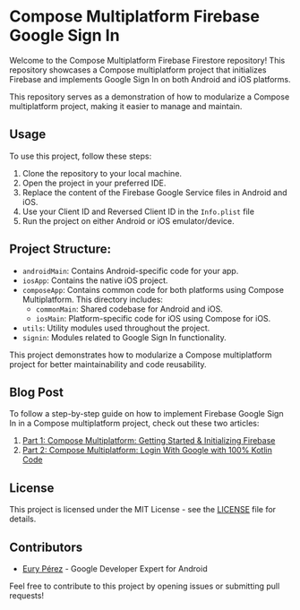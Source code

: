 # Compose Multiplatform Firebase Google Sign In

Welcome to the Compose Multiplatform Firebase Firestore repository! This repository showcases a Compose multiplatform project that initializes Firebase and implements Google Sign In on both Android and iOS platforms. 

This repository serves as a demonstration of how to modularize a Compose multiplatform project, making it easier to manage and maintain.

## Usage

To use this project, follow these steps:

1. Clone the repository to your local machine.
2. Open the project in your preferred IDE.
3. Replace the content of the Firebase Google Service files in Android and iOS.
4. Use your Client ID and Reversed Client ID in the `Info.plist` file
5. Run the project on either Android or iOS emulator/device.

## Project Structure:

* `androidMain`: Contains Android-specific code for your app.
* `iosApp`: Contains the native iOS project.
* `composeApp`: Contains common code for both platforms using Compose Multiplatform. This directory includes:
    * `commonMain`: Shared codebase for Android and iOS.
    * `iosMain`: Platform-specific code for iOS using Compose for iOS.
* `utils`: Utility modules used throughout the project.
* `signin`: Modules related to Google Sign In functionality.

This project demonstrates how to modularize a Compose multiplatform project for better maintainability and code reusability.

## Blog Post

To follow a step-by-step guide on how to implement Firebase Google Sign In in a Compose multiplatform project, check out these two articles:

1. [Part 1: Compose Multiplatform: Getting Started & Initializing Firebase](https://euryperez.dev/compose-multiplatform-getting-started-initializing-firebase-5abd99a1ae91)
2. [Part 2: Compose Multiplatform: Login With Google with 100% Kotlin Code](https://euryperez.dev/compose-multiplatform-login-with-google-cc3217a99349)

## License

This project is licensed under the MIT License - see the [LICENSE](LICENSE) file for details.

## Contributors

- [Eury Pérez](http://linkedin.com/in/euryperez/) - Google Developer Expert for Android

Feel free to contribute to this project by opening issues or submitting pull requests!
